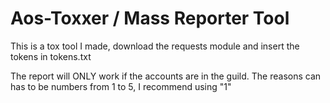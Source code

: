 # Aos-Toxxer / Mass Reporter Tool
This is a tox tool I made, download the requests module and insert the tokens in tokens.txt

The report will ONLY work if the accounts are in the guild.
The reasons can has to be numbers from 1 to 5, I recommend using "1"
